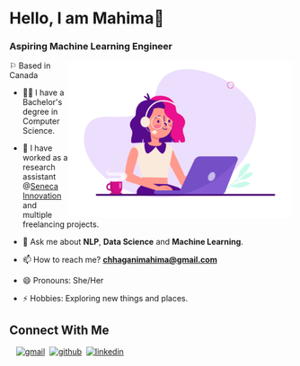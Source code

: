 # Hello, I am Mahima👋

### Aspiring Machine Learning Engineer 

<img align="right" alt="Coding" width="400" src="221352975-94759904-aa4c-4032-a8ab-b546efb9c478.gif" />

⚐ Based in Canada

- 👨‍🎓 I have a Bachelor's degree in Computer Science.
- 🔭 I have worked as a research assistant @<a href="https://www.senecacollege.ca/innovation/research.html">Seneca Innovation</a> and multiple freelancing projects.
- 💬 Ask me about **NLP**, **Data Science** and **Machine Learning**.
- 📫 How to reach me? **chhaganimahima@gmail.com**<br/>

- 😄 Pronouns: She/Her
- ⚡ Hobbies: Exploring new things and places.

<h2> Connect With Me </h2>

&nbsp;&nbsp;&nbsp;[<img src='https://cdn.jsdelivr.net/npm/simple-icons@3.0.1/icons/gmail.svg' alt='gmail' height='30'>](mailto:chhaganimahima@gmail.com)&nbsp;&nbsp;[<img src='https://cdn.jsdelivr.net/npm/simple-icons@3.0.1/icons/github.svg' alt='github' height='30'>](https://github.com/mahima5598)&nbsp;&nbsp;[<img src='https://cdn.jsdelivr.net/npm/simple-icons@3.0.1/icons/linkedin.svg' alt='linkedin' height='30'>](https://www.linkedin.com/in/mahima-chhagani/)
